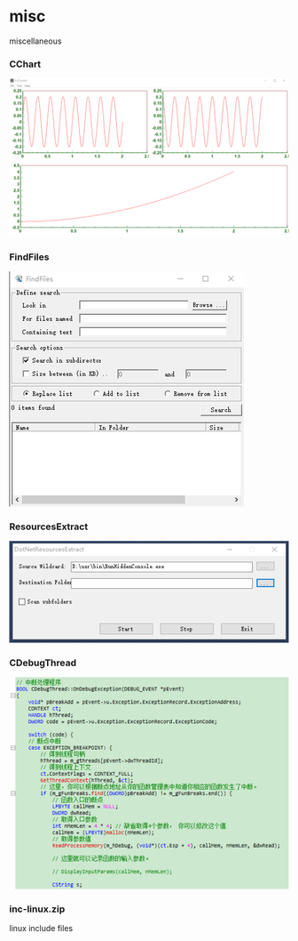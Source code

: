 # misc
miscellaneous

### CChart
![CChart](https://github.com/sleepreading/res/blob/master/cchart-demo.png)

### FindFiles
![FindFiles](https://github.com/sleepreading/res/blob/master/FindFiles.png)

### ResourcesExtract
![ResourcesExtract](https://github.com/sleepreading/res/blob/master/ResourcesExtract.png)

### CDebugThread
![CDebugThread](https://github.com/sleepreading/res/blob/master/CDebugThread.png)

### inc-linux.zip
linux include files
